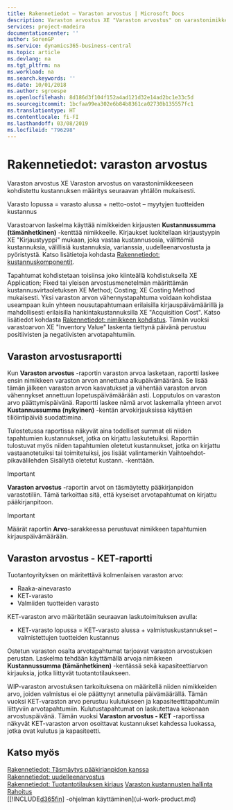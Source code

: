 ```yaml
---
title: Rakennetiedot – Varaston arvostus | Microsoft Docs
description: Varaston arvostus XE "Varaston arvostus" on varastonimikkeeseen kohdistettu kustannuksen määritys seuraavan yhtälön mukaisesti.
services: project-madeira
documentationcenter: ''
author: SorenGP
ms.service: dynamics365-business-central
ms.topic: article
ms.devlang: na
ms.tgt_pltfrm: na
ms.workload: na
ms.search.keywords: ''
ms.date: 10/01/2018
ms.author: sgroespe
ms.openlocfilehash: 8d186d3f104f152a4ad121d32e14ad2bc1e33c5d
ms.sourcegitcommit: 1bcfaa99ea302e6b84b8361ca02730b135557fc1
ms.translationtype: HT
ms.contentlocale: fi-FI
ms.lasthandoff: 03/08/2019
ms.locfileid: "796298"
---
```

# <a name="design-details-inventory-valuation"></a>Rakennetiedot: varaston arvostus
Varaston arvostus XE Varaston arvostus on varastonimikkeeseen kohdistettu kustannuksen määritys seuraavan yhtälön mukaisesti.  

Varasto lopussa = varasto alussa + netto-ostot – myytyjen tuotteiden kustannus  

Varastoarvon laskelma käyttää nimikkeiden kirjausten **Kustannussumma (tämänhetkinen)** -kenttää nimikkeelle. Kirjaukset luokitellaan kirjaustyypin XE "Kirjaustyyppi" mukaan, joka vastaa kustannusosia, välittömiä kustannuksia, välillisiä kustannuksia, varianssia, uudelleenarvostusta ja pyöristystä. Katso lisätietoja kohdasta [Rakennetiedot: kustannuskomponentit](design-details-cost-components.md).  

Tapahtumat kohdistetaan toisiinsa joko kiinteällä kohdistuksella XE Application; Fixed tai yleisen arvostusmenetelmän määrittämän kustannusvirtaoletuksen XE Method; Costing; XE Costing Method mukaisesti. Yksi varaston arvon vähennystapahtuma voidaan kohdistaa useampaan kuin yhteen nousutapahtumaan erilaisilla kirjauspäivämäärillä ja mahdollisesti erilaisilla hankintakustannuksilla XE "Acquisition Cost". Katso lisätiedot kohdasta [Rakennetiedot: nimikkeen kohdistus](design-details-item-application.md). Tämän vuoksi varastoarvon XE "Inventory Value" laskenta tiettynä päivänä perustuu positiivisten ja negatiivisten arvotapahtumiin.  

## <a name="inventory-valuation-report"></a>Varaston arvostusraportti  
Kun **Varaston arvostus** -raportin varaston arvoa lasketaan, raportti laskee ensin nimikkeen varaston arvon annettuna alkupäivämääränä. Se lisää tämän jälkeen varaston arvon kasvatukset ja vähentää varaston arvon vähennykset annettuun lopetuspäivämäärään asti. Lopputulos on varaston arvo päättymispäivänä. Raportti laskee nämä arvot laskemalla yhteen arvot **Kustannussumma (nykyinen)** -kentän arvokirjauksissa käyttäen tiliöintipäiviä suodattimina.  

Tulostetussa raportissa näkyvät aina todelliset summat eli niiden tapahtumien kustannukset, jotka on kirjattu laskutetuiksi. Raporttiin tulostuvat myös niiden tapahtumien oletetut kustannukset, jotka on kirjattu vastaanotetuiksi tai toimitetuiksi, jos lisäät valintamerkin Vaihtoehdot-pikavälilehden Sisällytä oletetut kustann. -kenttään.  

> [!IMPORTANT]  
>  **Varaston arvostus** -raportin arvot on täsmäytetty pääkirjanpidon varastotiliin. Tämä tarkoittaa sitä, että kyseiset arvotapahtumat on kirjattu pääkirjanpitoon.  

> [!IMPORTANT]  
>  Määrät raportin **Arvo**-sarakkeessa perustuvat nimikkeen tapahtumien kirjauspäivämäärään.  

## <a name="inventory-valuation---wip-report"></a>Varaston arvostus - KET-raportti  
Tuotantoyrityksen on märitettävä kolmenlaisen varaston arvo:  

* Raaka-ainevarasto  
* KET-varasto  
* Valmiiden tuotteiden varasto  

KET-varaston arvo määritetään seuraavan laskutoimituksen avulla:  

* KET-varasto lopussa = KET-varasto alussa + valmistuskustannukset – valmistettujen tuotteiden kustannus  

Ostetun varaston osalta arvotapahtumat tarjoavat varaston arvostuksen perustan. Laskelma tehdään käyttämällä arvoja nimikkeen **Kustannussumma (tämänhetkinen)** -kentässä sekä kapasiteettiarvon kirjauksia, jotka liittyvät tuotantotilaukseen.  

WIP-varaston arvostuksen tarkoituksena on määritellä niiden nimikkeiden arvo, joiden valmistus ei ole päättynyt annetulla päivämäärällä. Tämän vuoksi KET-varaston arvo perustuu kulutukseen ja kapasiteettitapahtumiin liittyviin arvotapahtumiin. Kulutustapahtumat on laskutettava kokonaan arvostuspäivänä. Tämän vuoksi **Varaston arvostus - KET** -raportissa näkyvät KET-varaston arvon osoittavat kustannukset kahdessa luokassa, jotka ovat kulutus ja kapasiteetti.  

## <a name="see-also"></a>Katso myös  
[Rakennetiedot: Täsmäytys pääkirjanpidon kanssa](design-details-reconciliation-with-the-general-ledger.md)   
[Rakennetiedot: uudelleenarvostus](design-details-revaluation.md)   
[Rakennetiedot: Tuotantotilauksen kirjaus](design-details-production-order-posting.md)
[Varaston kustannusten hallinta](finance-manage-inventory-costs.md)  
[Rahoitus](finance.md)  
[[!INCLUDE[d365fin](includes/d365fin_md.md)] -ohjelman käyttäminen](ui-work-product.md)
